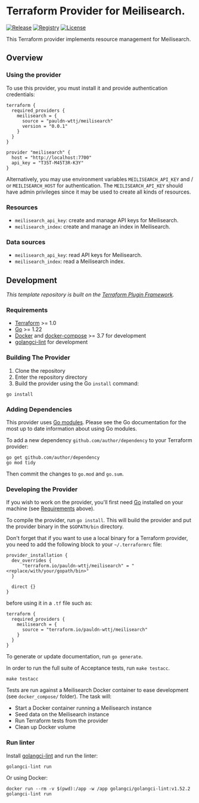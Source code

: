# Terraform Provider for Meilisearch.

[![Release](https://img.shields.io/github/v/release/pauldn-wttj/terraform-provider-meilisearch)](https://github.com/pauldn-wttj/terraform-provider-meilisearch/releases)
[![Registry](https://img.shields.io/badge/registry-doc%40latest-lightgrey?logo=terraform)](https://registry.terraform.io/providers/pauldn-wttj/meilisearch/latest/docs)
[![License](https://img.shields.io/badge/license-Mozilla-blue.svg)](https://github.com/pauldn-wttj/terraform-provider-meilisearch/blob/main/LICENSE)

This Terraform provider implements resource management for Meilisearch.

## Overview

### Using the provider

To use this provider, you must install it and provide authentication credentials:

```hcl
terraform {
  required_providers {
    meilisearch = {
      source = "pauldn-wttj/meilisearch"
      version = "0.0.1"
    }
  }
}

provider "meilisearch" {
  host = "http://localhost:7700"
  api_key = "T35T-M45T3R-K3Y"
}
```

Alternatively, you may use environment variables `MEILISEARCH_API_KEY` and / or `MEILISEARCH_HOST` for authentication.
The `MEILISEARCH_API_KEY` should have admin privileges since it may be used to create all kinds of resources.

### Resources

- `meilisearch_api_key`: create and manage API keys for Meilisearch.
- `meilisearch_index`: create and manage an index in Meilisearch.

### Data sources

- `meilisearch_api_key`: read API keys for Meilisearch.
- `meilisearch_index`: read a Meilisearch index.

## Development

_This template repository is built on the [Terraform Plugin Framework](https://github.com/hashicorp/terraform-plugin-framework)._

### Requirements

- [Terraform](https://www.terraform.io/downloads.html) >= 1.0
- [Go](https://golang.org/doc/install) >= 1.22
- [Docker](https://docs.docker.com/engine/install/) and [docker-compose](https://docs.docker.com/compose/install/) >= 3.7 for development
- [golangci-lint](https://golangci-lint.run/usage/install/) for development

### Building The Provider

1. Clone the repository
1. Enter the repository directory
1. Build the provider using the Go `install` command:

```shell
go install
```

### Adding Dependencies

This provider uses [Go modules](https://github.com/golang/go/wiki/Modules).
Please see the Go documentation for the most up to date information about using Go modules.

To add a new dependency `github.com/author/dependency` to your Terraform provider:

```shell
go get github.com/author/dependency
go mod tidy
```

Then commit the changes to `go.mod` and `go.sum`.

### Developing the Provider

If you wish to work on the provider, you'll first need [Go](http://www.golang.org) installed on your machine (see [Requirements](#requirements) above).

To compile the provider, run `go install`. This will build the provider and put the provider binary in the `$GOPATH/bin` directory.

Don't forget that if you want to use a local binary for a Terraform provider, you need to add the following block to your `~/.terraformrc` file:
```
provider_installation {
  dev_overrides {
      "terraform.io/pauldn-wttj/meilisearch" = "<replace/with/your/gopath/bin>"
  }

  direct {}
}
```

before using it in a `.tf` file such as:

```
terraform {
  required_providers {
    meilisearch = {
      source = "terraform.io/pauldn-wttj/meilisearch"
    }
  }
}
```

To generate or update documentation, run `go generate`.

In order to run the full suite of Acceptance tests, run `make testacc`.

```shell
make testacc
```

Tests are run against a Meilisearch Docker container to ease development (see `docker_compose/` folder). The task will:
- Start a Docker container running a Meilisearch instance
- Seed data on the Meilisearch instance
- Run Terraform tests from the provider
- Clean up Docker volume

### Run linter

Install [golangci-lint](https://golangci-lint.run/usage/install/) and run the linter:

```shell
golangci-lint run
```

Or using Docker:

```shell
docker run --rm -v $(pwd):/app -w /app golangci/golangci-lint:v1.52.2 golangci-lint run
```
